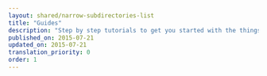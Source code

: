 ```yaml
---
layout: shared/narrow-subdirectories-list
title: "Guides"
description: "Step by step tutorials to get you started with the things you need."
published_on: 2015-07-21
updated_on: 2015-07-21
translation_priority: 0
order: 1
---
```

